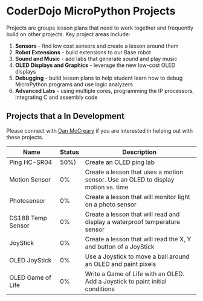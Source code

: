 # CoderDojo MicroPython Projects

Projects are groups lesson plans that need to work together and frequently build on other projects.  Key project areas include:

1. **Sensors** - find low cost sensors and create a lesson around them
2. **Robot Extensions** - build extensions to our Base robot
3. **Sound and Music** - add labs that generate sound and play music
4. **OLED Displays and Graphics** - leverage the new low-cost OLED displays
5. **Debugging** - build lesson plans to help student learn how to debug MicroPython programs and use logic analyzers
6. **Advanced Labs** - using multiple cores, programming the IP processors, integrating C and assembly code

## Projects that a In Development

Please connect with [Dan McCreary](https://www.linkedin.com/in/danmccreary/) if you are interested in helping out with these projects.

|Name|Status|Description|
|----|------|-----------|
|Ping HC-SR04|50%)|Create an OLED ping lab|
|Motion Sensor|0%|Create a lesson that uses a motion sensor.  Use an OLED to display motion vs. time|
|Photosensor|0%|Create a lesson that will monitor light on a photo sensor|
|DS18B Temp Sensor|0%|Create a lesson that will read and display a waterproof temperature sensor|
|JoyStick|0%|Create a lesson that will read the X, Y and button of a JoyStick|
|OLED JoyStick|0%|Use a Joystick to move a ball around an OLED and paint pixels|
|OLED Game of Life|0%|Write a Game of Life with an OLED.  Add a Joystick to paint initial conditions|
